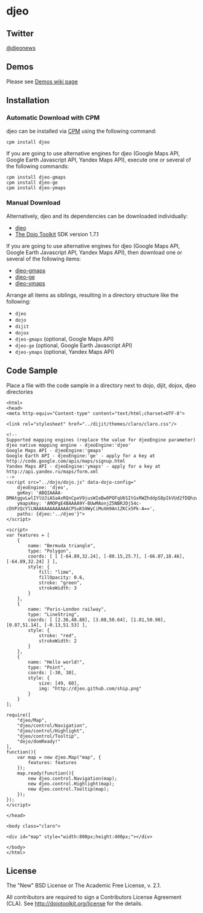 djeo
====

## Twitter
[@djeonews](http://twitter.com/djeonews)

## Demos
Please see [Demos wiki page](https://github.com/vvoovv/djeo/wiki/demos)

## Installation

### Automatic Download with CPM

djeo can be installed via [CPM](https://github.com/kriszyp/cpm) using the following command:

    cpm install djeo

If you are going to use alternative engines for djeo (Google Maps API, Google Earth Javascript API, Yandex Maps API),
execute one or several of the following commands:
    
	cpm install djeo-gmaps
	cpm install djeo-ge
	cpm install djeo-ymaps

### Manual Download

Alternatively, djeo and its dependencies can be downloaded individually:

* [djeo](https://github.com/vvoovv/djeo)
* [The Dojo Toolkit](http://dojotoolkit.org/download/) SDK version 1.7.1

If you are going to use alternative engines for djeo (Google Maps API, Google Earth Javascript API, Yandex Maps API),
then download one or several of the following items:

* [djeo-gmaps](https://github.com/vvoovv/djeo-gmaps)
* [djeo-ge](https://github.com/vvoovv/djeo-ge)
* [djeo-ymaps](https://github.com/vvoovv/djeo-ymaps)

Arrange all items as siblings, resulting in a directory structure like the following:

* `djeo`
* `dojo`
* `dijit`
* `dojox`
* `djeo-gmaps` (optional, Google Maps API)
* `djeo-ge` (optional, Google Earth Javascript API)
* `djeo-ymaps` (optional, Yandex Maps API)


## Code Sample
Place a file with the code sample in a directory next to dojo, dijit, dojox, djeo directories

	<html>
	<head>
	<meta http-equiv="Content-type" content="text/html;charset=UTF-8">
	
	<link rel="stylesheet" href="../dijit/themes/claro/claro.css"/>
	
	<!--
	Supported mapping engines (replace the value for djeoEngine parameter)
	djeo native mapping engine - djeoEngine:'djeo'
	Google Maps API - djeoEngine:'gmaps'
	Google Earth API - djeoEngine:'ge' - apply for a key at http://code.google.com/apis/maps/signup.html
	Yandex Maps API - djeoEngine:'ymaps' - apply for a key at http://api.yandex.ru/maps/form.xml
	-->
	<script src="../dojo/dojo.js" data-dojo-config="
		djeoEngine: 'djeo',
		geKey: 'ABQIAAAA-DMAtggvLwlIYlUJiASaAxRQnCpeV9jusWIeBw0POFqU6SItGxRWZhddpS8pIkVUd2fDQhzwPUWmMA',
		ymapsKey: 'AMOPgE4BAAAA9Y-BUwMAonjZ5NBRJDj54c-cDVPzQcYlLNAAAAAAAAAAAACPSuKS9WyCiMuXm9An1ZKCx5Pk-A==',
		paths: {djeo:'../djeo'}">
	</script>
	
	<script>
	var features = [
		{
			name: "Bermuda triangle",
			type: "Polygon",
			coords: [ [ [-64.89,32.24], [-80.15,25.7], [-66.07,18.46], [-64.89,32.24] ] ],
			style: {
				fill: "lime",
				fillOpacity: 0.6,
				stroke: "green",
				strokeWidth: 3
			}
		},
		{
			name: "Paris-London railway",
			type: "LineString",
			coords: [ [2.36,48.88], [3.08,50.64], [1.81,50.90], [0.87,51.14], [-0.13,51.53] ],
			style: {
				stroke: "red",
				strokeWidth: 2
			}
		},
		{
			name: "Hello world!",
			type: "Point",
			coords: [-30, 30],
			style: {
				size: [49, 60],
				img: "http://djeo.github.com/ship.png"
			}
		}
	];
	
	require([
		"djeo/Map",
		"djeo/control/Navigation",
		"djeo/control/Highlight",
		"djeo/control/Tooltip",
		"dojo/domReady!"
	],
	function(){
		var map = new djeo.Map("map", {
			features: features
		});
		map.ready(function(){
			new djeo.control.Navigation(map);
			new djeo.control.Highlight(map);
			new djeo.control.Tooltip(map);
		});
	});
	</script>
	
	</head>
	
	<body class="claro">
	
	<div id="map" style="width:800px;height:400px;"></div>
	
	</body>
	</html>


## License
The "New" BSD License or The Academic Free License, v. 2.1.

All contributors are required to sign a Contributors License Agreement (CLA). See <http://dojotoolkit.org/license> for the details.